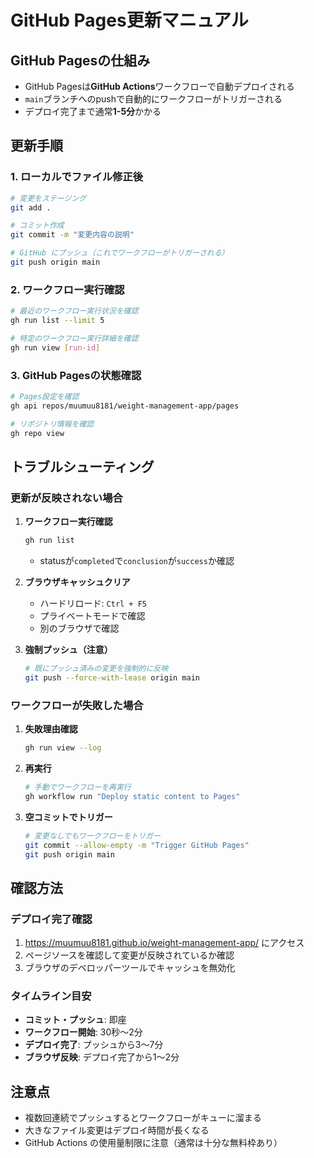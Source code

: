 # GitHub Pages更新マニュアル

## GitHub Pagesの仕組み
- GitHub Pagesは**GitHub Actions**ワークフローで自動デプロイされる
- `main`ブランチへのpushで自動的にワークフローがトリガーされる
- デプロイ完了まで通常**1-5分**かかる

## 更新手順

### 1. ローカルでファイル修正後
```bash
# 変更をステージング
git add .

# コミット作成
git commit -m "変更内容の説明"

# GitHub にプッシュ（これでワークフローがトリガーされる）
git push origin main
```

### 2. ワークフロー実行確認
```bash
# 最近のワークフロー実行状況を確認
gh run list --limit 5

# 特定のワークフロー実行詳細を確認
gh run view [run-id]
```

### 3. GitHub Pagesの状態確認
```bash
# Pages設定を確認
gh api repos/muumuu8181/weight-management-app/pages

# リポジトリ情報を確認
gh repo view
```

## トラブルシューティング

### 更新が反映されない場合

1. **ワークフロー実行確認**
   ```bash
   gh run list
   ```
   - statusが`completed`で`conclusion`が`success`か確認

2. **ブラウザキャッシュクリア**
   - ハードリロード: `Ctrl + F5`
   - プライベートモードで確認
   - 別のブラウザで確認

3. **強制プッシュ（注意）**
   ```bash
   # 既にプッシュ済みの変更を強制的に反映
   git push --force-with-lease origin main
   ```

### ワークフローが失敗した場合

1. **失敗理由確認**
   ```bash
   gh run view --log
   ```

2. **再実行**
   ```bash
   # 手動でワークフローを再実行
   gh workflow run "Deploy static content to Pages"
   ```

3. **空コミットでトリガー**
   ```bash
   # 変更なしでもワークフローをトリガー
   git commit --allow-empty -m "Trigger GitHub Pages"
   git push origin main
   ```

## 確認方法

### デプロイ完了確認
1. https://muumuu8181.github.io/weight-management-app/ にアクセス
2. ページソースを確認して変更が反映されているか確認
3. ブラウザのデベロッパーツールでキャッシュを無効化

### タイムライン目安
- **コミット・プッシュ**: 即座
- **ワークフロー開始**: 30秒～2分
- **デプロイ完了**: プッシュから3～7分
- **ブラウザ反映**: デプロイ完了から1～2分

## 注意点
- 複数回連続でプッシュするとワークフローがキューに溜まる
- 大きなファイル変更はデプロイ時間が長くなる
- GitHub Actions の使用量制限に注意（通常は十分な無料枠あり）